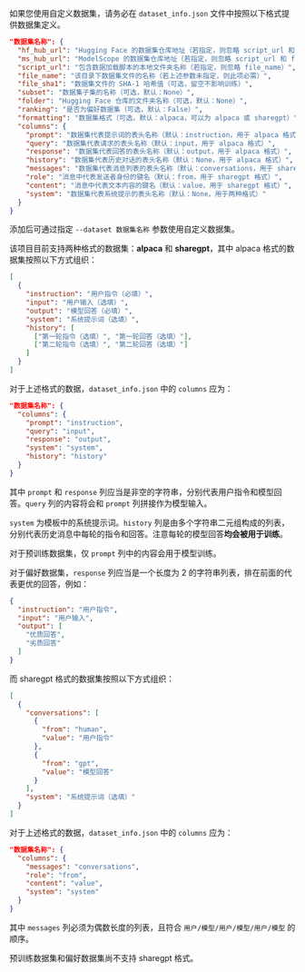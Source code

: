 如果您使用自定义数据集，请务必在 `dataset_info.json` 文件中按照以下格式提供数据集定义。

```json
"数据集名称": {
  "hf_hub_url": "Hugging Face 的数据集仓库地址（若指定，则忽略 script_url 和 file_name）",
  "ms_hub_url": "ModelScope 的数据集仓库地址（若指定，则忽略 script_url 和 file_name）",
  "script_url": "包含数据加载脚本的本地文件夹名称（若指定，则忽略 file_name）",
  "file_name": "该目录下数据集文件的名称（若上述参数未指定，则此项必需）",
  "file_sha1": "数据集文件的 SHA-1 哈希值（可选，留空不影响训练）",
  "subset": "数据集子集的名称（可选，默认：None）",
  "folder": "Hugging Face 仓库的文件夹名称（可选，默认：None）",
  "ranking": "是否为偏好数据集（可选，默认：False）",
  "formatting": "数据集格式（可选，默认：alpaca，可以为 alpaca 或 sharegpt）",
  "columns": {
    "prompt": "数据集代表提示词的表头名称（默认：instruction，用于 alpaca 格式）",
    "query": "数据集代表请求的表头名称（默认：input，用于 alpaca 格式）",
    "response": "数据集代表回答的表头名称（默认：output，用于 alpaca 格式）",
    "history": "数据集代表历史对话的表头名称（默认：None，用于 alpaca 格式）",
    "messages": "数据集代表消息列表的表头名称（默认：conversations，用于 sharegpt 格式）",
    "role": "消息中代表发送者身份的键名（默认：from，用于 sharegpt 格式）",
    "content": "消息中代表文本内容的键名（默认：value，用于 sharegpt 格式）",
    "system": "数据集代表系统提示的表头名称（默认：None，用于两种格式）"
  }
}
```

添加后可通过指定 `--dataset 数据集名称` 参数使用自定义数据集。

该项目目前支持两种格式的数据集：**alpaca** 和 **sharegpt**，其中 alpaca 格式的数据集按照以下方式组织：

```json
[
  {
    "instruction": "用户指令（必填）",
    "input": "用户输入（选填）",
    "output": "模型回答（必填）",
    "system": "系统提示词（选填）",
    "history": [
      ["第一轮指令（选填）", "第一轮回答（选填）"],
      ["第二轮指令（选填）", "第二轮回答（选填）"]
    ]
  }
]
```

对于上述格式的数据，`dataset_info.json` 中的 `columns` 应为：

```json
"数据集名称": {
  "columns": {
    "prompt": "instruction",
    "query": "input",
    "response": "output",
    "system": "system",
    "history": "history"
  }
}
```

其中 `prompt` 和 `response` 列应当是非空的字符串，分别代表用户指令和模型回答。`query` 列的内容将会和 `prompt` 列拼接作为模型输入。

`system` 为模板中的系统提示词。`history` 列是由多个字符串二元组构成的列表，分别代表历史消息中每轮的指令和回答。注意每轮的模型回答**均会被用于训练**。

对于预训练数据集，仅 `prompt` 列中的内容会用于模型训练。

对于偏好数据集，`response` 列应当是一个长度为 2 的字符串列表，排在前面的代表更优的回答，例如：

```json
{
  "instruction": "用户指令",
  "input": "用户输入",
  "output": [
    "优质回答",
    "劣质回答"
  ]
}
```

而 sharegpt 格式的数据集按照以下方式组织：

```json
[
  {
    "conversations": [
      {
        "from": "human",
        "value": "用户指令"
      },
      {
        "from": "gpt",
        "value": "模型回答"
      }
    ],
    "system": "系统提示词（选填）"
  }
]
```

对于上述格式的数据，`dataset_info.json` 中的 `columns` 应为：

```json
"数据集名称": {
  "columns": {
    "messages": "conversations",
    "role": "from",
    "content": "value",
    "system": "system"
  }
}
```

其中 `messages` 列必须为偶数长度的列表，且符合 `用户/模型/用户/模型/用户/模型` 的顺序。

预训练数据集和偏好数据集尚不支持 sharegpt 格式。
